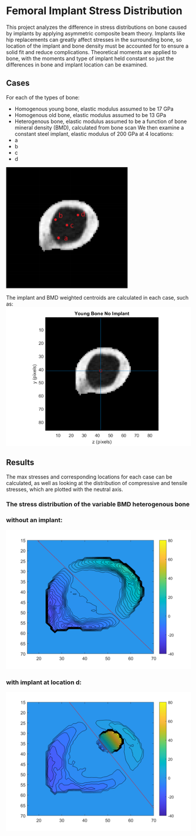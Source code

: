 # Femoral Implant Stress Distribution
This project analyzes the difference in stress distributions on bone caused by implants by applying asymmetric composite beam theory. Implants like hip replacements can greatly affect stresses in the surrounding bone, so location of the implant and bone density must be accounted for to ensure a solid fit and reduce complications. Theoretical moments are applied to bone, with the moments and type of implant held constant so just the differences in bone and implant location can be examined.  

## Cases
For each of the types of bone:
 - Homogenous young bone, elastic modulus assumed to be 17 GPa
 - Homogenous old bone, elastic modulus assumed to be 13 GPa
 - Heterogenous bone, elastic modulus assumed to be a function of bone mineral density (BMD), calculated from bone scan
We then examine a constant steel implant, elastic modulus of 200 GPa at 4 locations:
 - a
 - b
 - c
 - d
 
![Locations](https://github.com/ggdurrant/Femoral-Implant-Stress-Distribution/blob/main/images/implantlocs.PNG)

The implant and BMD weighted centroids are calculated in each case, such as:
![Centroid](https://github.com/ggdurrant/Femoral-Implant-Stress-Distribution/blob/main/images/centroid.png)

## Results
The max stresses and corresponding locations for each case can be calculated, as well as looking at the distribution of compressive and tensile stresses, which are plotted with the neutral axis. 

### The stress distribution of the variable BMD heterogenous bone 
### without an implant:
![NA](https://github.com/ggdurrant/Femoral-Implant-Stress-Distribution/blob/main/images/noImplant.png)

### with implant at location d:
![NAImplant](https://github.com/ggdurrant/Femoral-Implant-Stress-Distribution/blob/main/images/implantD.png)
